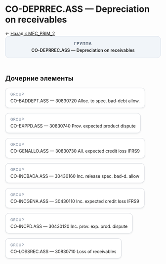# CO-DEPRREC.ASS — Depreciation on receivables
<p class="cc-breadcrumb">← <a href='../../level_01/MFC_PRIM_2/'>Назад к MFC_PRIM_2</a></p>
<style>
.cc-container { display: flex; flex-direction: column; gap: 1.5rem; }
.cc-breadcrumb { margin: 0; }
.cc-parent { padding: 1rem 1.25rem; border-radius: 12px; background: #f1f5f9; border: 1px solid #d8dee9; text-align: center; font-weight: 600; }
.cc-parent .cc-tag { font-size: 0.8rem; text-transform: uppercase; color: #475569; letter-spacing: 0.06em; }
.cc-children { display: flex; flex-wrap: wrap; gap: 1rem; }
.cc-tile { display: block; min-width: 180px; padding: 0.85rem 1rem; border-radius: 12px; border: 1px solid #d1d5db; background: #ffffff; box-shadow: 0 2px 4px rgba(15, 23, 42, 0.08); transition: transform 0.1s ease, box-shadow 0.1s ease; color: inherit; text-decoration: none; }
.cc-tile:hover { transform: translateY(-2px); box-shadow: 0 6px 12px rgba(15, 23, 42, 0.15); }
.cc-tile-leaf { background: #f8fafc; }
.cc-tag { font-size: 0.7rem; color: #64748b; text-transform: uppercase; letter-spacing: 0.08em; margin-bottom: 0.3rem; }
</style>
<div class='cc-container'>
  <div class='cc-parent'>
    <div class='cc-tag'>Группа</div>
    <div>CO-DEPRREC.ASS — Depreciation on receivables</div>
  </div>
  <div>
    <h2>Дочерние элементы</h2>
<div class='cc-children'><a class='cc-tile' href='../../level_03/CO-BADDEPT.ASS/'><div class='cc-tag'>GROUP</div><div>CO-BADDEPT.ASS — 30830720 Alloc. to spec. bad-debt allow.</div></a><a class='cc-tile' href='../../level_03/CO-EXPPD.ASS/'><div class='cc-tag'>GROUP</div><div>CO-EXPPD.ASS — 30830740 Prov. expected product dispute</div></a><a class='cc-tile' href='../../level_03/CO-GENALLO.ASS/'><div class='cc-tag'>GROUP</div><div>CO-GENALLO.ASS — 30830730 All. expected credit loss IFRS9</div></a><a class='cc-tile' href='../../level_03/CO-INCBADA.ASS/'><div class='cc-tag'>GROUP</div><div>CO-INCBADA.ASS — 30430160 Inc. release spec. bad-d. allow</div></a><a class='cc-tile' href='../../level_03/CO-INCGENA.ASS/'><div class='cc-tag'>GROUP</div><div>CO-INCGENA.ASS — 30430110 Inc. expected credit loss IFRS9</div></a><a class='cc-tile' href='../../level_03/CO-INCPD.ASS/'><div class='cc-tag'>GROUP</div><div>CO-INCPD.ASS — 30430120 Inc. prov. exp. prod. dispute</div></a><a class='cc-tile' href='../../level_03/CO-LOSSREC.ASS/'><div class='cc-tag'>GROUP</div><div>CO-LOSSREC.ASS — 30830710 Loss of receivables</div></a></div>
  </div>
</div>
